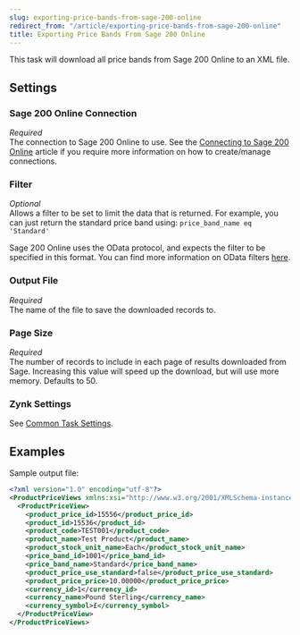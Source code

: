 ```yaml
---
slug: exporting-price-bands-from-sage-200-online
redirect_from: "/article/exporting-price-bands-from-sage-200-online"
title: Exporting Price Bands From Sage 200 Online
---
```

This task will download all price bands from Sage 200 Online to an XML file.

## Settings
### Sage 200 Online Connection
_Required_  
The connection to Sage 200 Online to use. See the [Connecting to Sage 200 Online](connecting-to-sage-200-online) article if you require more information on how to create/manage connections.

### Filter
_Optional_  
Allows a filter to be set to limit the data that is returned. For example, you can just return the standard price band using: `price_band_name eq 'Standard'`

Sage 200 Online uses the OData protocol, and expects the filter to be specified in this format. You can find more information on OData filters [here](http://www.odata.org/getting-started/basic-tutorial/#queryData).

### Output File
_Required_  
The name of the file to save the downloaded records to.

### Page Size
_Required_  
The number of records to include in each page of results downloaded from Sage. Increasing this value will speed up the download, but will use more memory. Defaults to 50.

### Zynk Settings
See [Common Task Settings](common-task-settings).

## Examples
Sample output file:
```xml
<?xml version="1.0" encoding="utf-8"?>
<ProductPriceViews xmlns:xsi="http://www.w3.org/2001/XMLSchema-instance" xmlns:xsd="http://www.w3.org/2001/XMLSchema">
  <ProductPriceView>
    <product_price_id>15556</product_price_id>
    <product_id>15536</product_id>
    <product_code>TEST001</product_code>
    <product_name>Test Product</product_name>
    <product_stock_unit_name>Each</product_stock_unit_name>
    <price_band_id>1001</price_band_id>
    <price_band_name>Standard</price_band_name>
    <product_price_use_standard>false</product_price_use_standard>
    <product_price_price>10.00000</product_price_price>
    <currency_id>1</currency_id>
    <currency_name>Pound Sterling</currency_name>
    <currency_symbol>£</currency_symbol>
  </ProductPriceView>
</ProductPriceViews>
```
